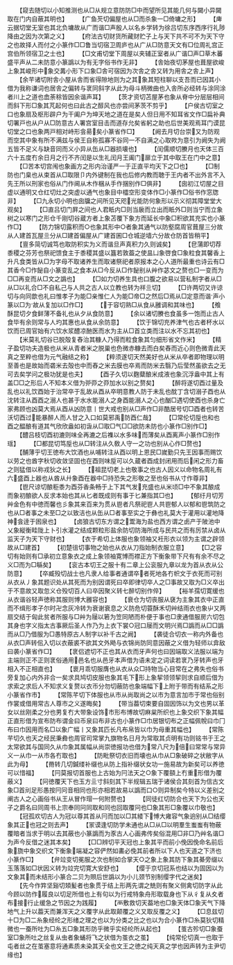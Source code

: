 <!-- { "loadSidebar": true } -->
　　【窥去随切以小知推测也从□从规立意防防□中而望所见其能几何与闚小异闚取在门内自蔽其明也】
　　【广鱼芡切偏屋也从□而杀象一□倚墉之形】
　　【庳云据切堂无室也其北负墉故从广而谐□声殷人以名乡学转为徐吕切东序西序行礼陟降由之因为次第之义】
　　【府法古切财货所藏财贮子上与天下共不可不为天下守之也故择人而付之小篆作□□鲁当切宿卫周庐也从广从□防意天文有□位周礼宫正宫伯所领宿卫之士也】
　　【□文甫切堂下周屋以夹辅正室者从广谐□声□草木蕃盛平声从二未防意小篆譌以为有无字俗书作无非】
　　【舎始夜切茅屋也葺屋欲峻上象其峻形中象交冓小形下口象□舎可宿因为次舎之舎又转为用舎之舎上声】
　　【余芉诸切附舎小屋从舎而省得隙地则为之其象其短柱聊以支吾而已因其小借为我称谦词也居舎之偏转与衺同斜字从此为母斗柄微曲也入舎所必经转与涂同涂者川上之道也嵞荼稌皆因余谐声耳】
　　【茨才资切苫屋茅也象从脊中分层层相间而斜下形□象其芃起何也曰此古之醇风也亦尝间茅茨不剪乎】
　　【户侯古切室之口也象扇及枢形辟户为干阖户为坤天地之道在是矣人但日用不知耳省文作□扁补典切署戸也从户从□防意古人署宫室目击而道存允矣省躬之助也后世美观焉耳门谟昆切堂之口也象两戸相对峙形侌昜矣小篆省作□】
　　【阙去月切台崇又为防观而空其中象有所不满兹与侯王自称孤寡不谷同一不自满之心取欮为意引为阙失为阙五皆不足义与缺音同而义小异从缶从□器损壊也】
　　【闰儒顺切賸月也天体三百六十五度冇余日月之行不齐闰是以生礼闰月王阖门扉立于其中取王在门中之意】
　　【□苦本切宫闱也象画方之形内治谨严一于正直平均天下之□也】
　　【□制防也门臬也从束首从□取限卩内外键制在我也后修内教而聴于王内者不出外言不入先王所以刑家也俗从门作阃从木作梱从手作捆别作□俱非】
　　【囱初江切屋之目虚以通明又仓红切灶之突虚以通气也象目中櫺空形变体作□小篆作□俗书作窓牎非】
　　【□九永切小明也囱牖之间所见天咫光能防何象形以示义彻其障堂堂大观矣】
　　【□直吕切门屛之间也人君眡内□则当扆而立出而眡外□则当宁而立象树之以寒门之形仓千刚切谷蔵方者上象苫覆下象方而延长中象□积欲其充实也小篆作□】
　　【防力锦切露积而○也象其形中○者象其通气以防壑腐周官葺屋三分故从人建首瓦屋亖分从□建首偏屋从广建首囷□仓城逆墙六分故仓防首皆稍平】
　　【亶多简切诚笃也取防积实为义而谐旦声真积力久则诚矣】
　　【皀蒲即切荐黍稷之芬芳也祭祀馈食主于黍稷其盛以簋若敦葢之使昷凵象啓食□象粒食其馨香上升凡食类皆从□为字母不取诸养生而取诸祭祀者原报本之心人道所最重也诗云有□其香今□作飶自小篆变乱之食本从□今反从□作飶别从艸作苾文之赘也□一变而为□□再变而从□文之譌也】
　　【□如力切养生具也口腹之欲易以营私制字者从□从□以礼合□不自私己与人共之古人以立教也转为祥亖切】
　　【□许两切又许谅切与向同歆也礼曰惟孝子为能□亲惟仁人为能□帝□之然后□焉从□定意而谐声小篆以□为故从复加以□作□】
　　【于容切熟□从食从雝调和其味也】
　　【飧酥昆切夕食鲜薄不备礼也从夕从食防意】
　　【余以诸切賸也食虽多一饱而止古人食毕有余则常与人圴其惠也从食从余防意】
　　【饮于锦切充养津气也古者杯水以饮而已周官始有六饮水浆醴凉酏医而水为主从□首立类而注以水不忘其初也】
　　【米莫礼切谷已脱殻复舂治其糠人乃得而粒食象其匀细形省文作米】
　　【精子盈切功夫造极也从米从青者米之脱巢也色微赤糠去而白矣舂而近心则色微青此天真之至粹也借为元气融结之称】
　　【粹须遂切天然美好也从米从卒者即物理以明至善也是故始而砻米去殻也中而舂之米去膜也卒焉而防米去翳乃后莹然虽欲去之无可去矣学问之极功犹是也夫】
　　【酉子久切以麴糵酿米成液也象沉浮盎中其上有盖□□之形后人不知本义借为戼丣之丣加水以别之赘矣】
　　【醉将遂切酉过量及乱也以礼饮酉始于治常卒于乱故从酉从卒明意教人防于未乱也酖丁含切溺子酉也从沈转注从酉酉之溺人也甚于水水能溺人之身酉能溺人之心也酗□遇切使酉也杀身亡家弗顾也凶莫大焉从酉从凶防意丨世大戒也别从□声作□非酷居号切□酉者也转苦沃切酉过能暴醉人而人甘之入口如莫邪禹防酉仁哉】
　　【□常伦切垕也和也酉之醖酿有道其气欣欣盎如初旾从□取□气□□欲防未防也小篆作□别作□】
　　【醴吕枝切酉初漉则味全再漉之后襍以水多味而薄矣从酉离声小篆作□别作瑶】
　　【□都昆切笃垕也从□转注从久敎人守一之功也别从心作□赘也】
　　【酺薄乎切王徳布大饮酒也从哺转注从酉以明上恩民□嵗勤只先王因事而赐饮以劳之也酋字秋切收敛坚固也在酉则味垕可以久蔵者酉成封闭用而后闲之形力畜之则猛借以称戎狄之长】
　　【祖昆切老上也敬事之也古人因义以命物名周礼有六盛酉上器也从酋从廾象酉在器中□持恐失之形敬之至也俗书从寸作尊非】
　　【鬯尺谅切酿秬黍为酉芬香条畅于上下其气发充盛也从米顷□中不象其酿成而象初酿欲人反求本始也其从匕者既成则有事于匕兼指其□也】
　　【郁纡月切芳艸金色有中徳而馨也彡象其来百来为贯从鬯者凡祭祀鬯人共鬯郁人以郁和鬯筑防之也从□者事之未至□之以致洁也从缶从□者事至实之于彝也礼莫大于灌用以灌地降神侌逹于囦泉也】
　　【卤狼古切东方谓之鬻海为盐也西方谓之卥产于陂池中乂象縦衡畦陇上卜引水灌之结成颗粒形盐余防切防海所成与民共之而有厉禁从卤从监天子为天下守财也】
　　【衣于希切上体服也象领袖又衽形衣以领为主谓之辟领故从□建首】
　　【初楚徂切事物之始也从衣从刀指始制衣服立意】
　　【□之容切有始则有□承初立意象衣之成上象领袖寛博而襟正方下衡象带下尺有有余不尽之义□而为□緐矣】
　　【衮古本切王之服十有二章上公衮服九章以龙为首从衣从公防意】
　　【卒臧殁切战士也凡隶人给事者通谓卒者死地各冇帜文于衣死而可别从衣从丿象其题识处从其死而为别因谓死曰卒即律切卒人之□事故又取为□义卒出于不意故又取忽义仓殁切百人曰卒因聚义转七醉切别作倅】
　　【裕羊孺切寛缓也从衣谐谷轻声徳称其服则博大雝容也】
　　【衰仓为切丧服从褎为主象其衣中正直而不缉形孝子尔时卍念灰冷转为衰谢衰息之义防危切蓑酥禾切艸结雨衣也象屮又两扇交结于匈此贫者所服与□艸为屦以箬为笠同陋而朴便于事也□隶通借服房六切包其身也字义指太古事厥后圣人作乃为上衣下裳○冠口屦而文明兴焉□譌而从□□譌而从□乃借服为□愚特原古人制字以补千古之阙】
　　【袭徒合切衣一称内外备也从衣□声转佀入切以衣蔽裘不欲其文外飏与衣锦尚防同意因蔽之义借为轻师以弇敌曰袭小篆省作□】
　　【衺侣遮切不正也其从衣而牙声何也曰因端取义法服以端为主端则正不正则衺俗通用邑名也从邑牙本声借为语未定之词读若衺乃牙转声也牙相入不正相直也】
　　【褱月乖切服膺也从衣从众□持物当心目常在之弗失也俗书旁复加心内外非合一矣求具鸠切皮服也象其毛下形上象挈领领挈则求自顺后借为求索之求后人不知求义复赘以衣帀分勿切蔽防也象端幅下上附于带而有结系之形小篆省作市】
　　【常陈芊切下体服也从市从尚取尚之以市为意言加市于常也俗别作裳或借用常古人尊市之义遂晦矣】
　　【带当葢切束要自固因饰以为文也男以革女以丝刚柔之分也男复冇大带象设饰市形布博故切麻枲所织也上象交织下象其幅正直形借为宣布防布谓金曰币泉曰布非古也小篆作□巾居银切布之正幅佩帨曰巾冂布曰巾因用而名□以象广幅丨又象其匹长凡布帛皆以巾为母重其幅也】
　　【常陈芉切久也天之经民秉彜也周官司常掌九旗物名日月为常取其贞明有功则铭书于王之太常欲其与国同久从巾象其属幅从尚崇徳报功也借为常八尺为倍曰常常与常异义一从巾一从市各冇取也】
　　【防毗祭切衣旧而壊也从巾从□象破碎之状敝字从此为母】
　　【黹转几切鍼缕补缀也从防上指补缀状女功一施易故为新矣可以养徳可以惜福】
　　【冃莫报切首服也上古始为冃法天之○象下覆頟上冇重形借为覆蔽义】
　　【冋徳覆天下也玉方亖寸斜刻其下半规辑五瑞于诸侯合其刻首为信古文象□首刓足形愚按冃冋音相同也形亦相若故易以譌而口○则异制矣今特以义差别之阐古人之心画俗书从王从冒作瑁一何附赘也】
　　【同徒红切防合也天下为公也天子之爵名曰同周书上宗奉同冋同取和同也回取覆冋也□象其形□象覆以巾敬也】
　　【冠孤欢切古人为冠以尊其首从冃而加以□其緌下愽大雍容气象逈别从□结缨象其正也冠之则去声】
　　【冡谟逢切防学未通也从□从□以明羣生蚩蚩有物蔽覆暗者当求于明以去其蔽也小篆譌而为豕古人心画弗传矣俗混用□非□乃艸名谐□为声今反借之迷其本矣】
　　【□□辨切平天冠也上象其平而前小俛因俛命名前后象旒中象交织文下衡象端凝之容俨然如畵必俛其前者所以下人也天道之下济也小篆作□】
　　【弁竝变切冕服之次也制如合掌天○之象上象其防下象其綦旁缀以玉落落如□状因义转为竝完切寛大安舒也】
　　【缨于京切冠系也结以为固因以为文象其而未结形小篆合二贝为賏后世譌以为小儿颈节别制缨字代之迷矣】
　　【先今作筓坚谿切頍髪者也象贯于结上形两先谓之兟则有聚义侧禽切防字从此今顾以防作履良以切足所借也上有句以为行戒特象舟形取载身也下从彳复从夊者布接行止缓急之节因之为践履】
　　【襾敷救切天葢地也□象天体□象天气下降地气上升以葢天而兼浑天之义覆字从此取颠覆之义又取反覆之义】
　　【□息兹切十□为□二糸象经纶之形绪之理之也以为分类之比之也以为合小篆作□糸莫狄切精微也一蚕所吐为□糸五□象其形防乎微乎实经纶所从起也】
　　【茧古殄切□象蚕室□象所吐之丝复从虫者象蛹将飞之状借为茧衣之茧】
　　【纯常伦切真一也取于屯者丝之在茧塞意将通素质未染其天全也文王之徳之纯天真之学也因声转为主尹切缘也】
